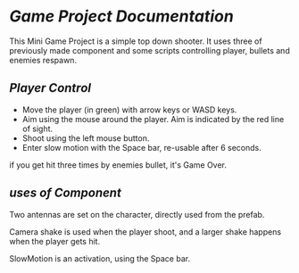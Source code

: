 # *Game Project Documentation*

This Mini Game Project is a simple top down shooter. It uses three of previously made component and some scripts controlling player, bullets and enemies respawn.

## *Player Control*

* Move the player (in green) with arrow keys or WASD keys.
* Aim using the mouse around the player. Aim is indicated by the red line of sight.
* Shoot using the left mouse button.
* Enter slow motion with the Space bar, re-usable after 6 seconds.

if you get hit three times by enemies bullet, it's Game Over.

## *uses of Component*

Two antennas are set on the character, directly used from the prefab.

Camera shake is used when the player shoot, and a larger shake happens when the player gets hit.

SlowMotion is an activation, using the Space bar.